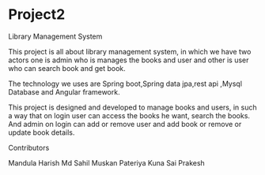 # Project2

Library Management System

This project is all about library management system, in which we have two actors one is admin who is manages the books and user and other is user who can search book and get book.

The technology we uses are Spring boot,Spring data jpa,rest api ,Mysql Database and Angular framework.

This project is designed and developed to manage books and users, in such a way that on login user can access the books he want, search the books. And admin on login can add or remove user and add book or remove or update book details.

Contributors

Mandula Harish
Md Sahil
Muskan Pateriya
Kuna Sai Prakesh
